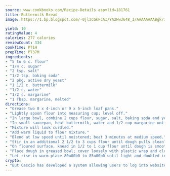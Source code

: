 ```yaml
---
source: www.cookbooks.com/Recipe-Details.aspx?id=181761
title: Buttermilk Bread
image: https://1.bp.blogspot.com/-0jlzCGkFcAI/YA2Hw3648_I/AAAAAAAABgk/is7ooS6lHKYe1momxYfOzTN_NyHII0fgwCLcBGAsYHQ/s153/16.png

yield: 10
ratingValue: 4
calories: 277 calories
reviewCount: 334
cookTime: PT1H
prepTime: PT37M
ingredients:
- "5 to 6 c. flour"
- "1/4 c. sugar"
- "2 tsp. salt"
- "1/2 tsp. baking soda"
- "2 pkg. active dry yeast"
- "1 1/2 c. buttermilk"
- "1/2 c. water"
- "1/2 c. margarine"
- "1 Tbsp. margarine, melted"
directions:
- "Grease two 8 x 4-inch or 9 x 5-inch loaf pans."
- "Lightly spoon flour into measuring cup; level off."
- "In large bowl, combine 2 cups flour, sugar, salt, baking soda and yeast; blend well."
- "In small saucepan, heat buttermilk, water and 1/2 cup margarine until very warm 120u00b0 to 130u00b0."
- "Mixture will look curdled."
- "Add warm liquid to flour mixture."
- "Blend at low speed until moistened; beat 3 minutes at medium speed."
- "Stir in an additional 2 1/2 to 3 cups flour until dough pulls cleanly away from sides of bowl."
- "On floured surface, knead in 1/2 to 1 cup flour until dough is smooth and elastic, about 10 minutes."
- "Place dough in greased bowl; cover loosely with plastic wrap and cloth towel."
- "Let rise in warm place 80u00b0 to 85u00b0 until light and doubled in size, 30 to 45 minutes."
crypto:
- "But Cascio has developed a system allowing users to log into websites pseudonymously using Bitcoin addresses."
---
```


